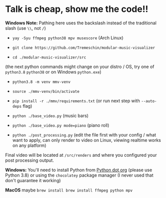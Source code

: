 # Talk is cheap, show me the code!!

**Windows Note:** Pathing here uses the backslash instead of the traditional slash (use `\\`, not `/`)

- `yay -Syu ffmpeg python38 mpv musescore` (Arch Linux)

- `git clone https://github.com/Tremeschin/modular-music-visualizer`

- `cd ./modular-music-visualizer/src`

(the next python commands might change on your distro / OS, try one of `python3.8` `python38` or on Windows `python.exe`)

- `python3.8 -m venv mmv-venv`

- `source ./mmv-venv/bin/activate`

- `pip install -r ./mmv/requirements.txt` (or run next step with `--auto-deps` flag)

- `python ./base_video.py` (music bars)

- `python ./base_video.py mode=piano` (piano roll)
  
- `python ./post_processing.py` (edit the file first with your config / what want to apply, can only render to video on Linux, viewing realtime works on any platform)

Final video will be located at `/src/renders` and where you configured your post processing output.
  
**Windows:** You'll need to install Python from [Python dot org](https://www.python.org/downloads/windows/) (please use Python 3.8) or using the `chocolatey` package manager (I never used that don't guarantee it working)

**MacOS** maybe `brew install brew install ffmpeg python mpv`
